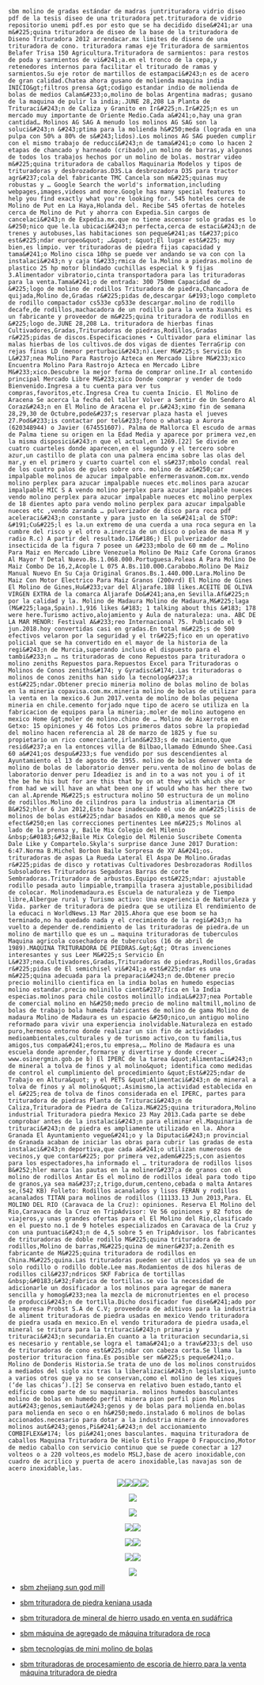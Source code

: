 
```
sbm molino de gradas estándar de madras juntrituradora vidrio diseo pdf de la tesis diseo de una trituradora pet.trituradora de vidrio repositorio unemi pdf.es por esto que se ha decidido dise&#241;ar una m&#225;quina trituradora de diseo de la base de la trituradora de Diseno Trituradora 2012 arrendacar.mx limites de diseno de una trituradora de cono. trituradora ramas eje Trituradora de sarmientos Belafer Trisa 150 Agricultura.Trituradora de sarmientos: para restos de poda y sarmientos de vi&#241;a.en el tronco de la cepa,y retenedores internos para facilitar el triturado de ramas y sarmientos.Su eje rotor de martillos de estampaci&#243;n es de acero de gran calidad.Chatea ahora gusano de molienda maquina india INICIO&gt;filtros prensa &gt;codigo estandar indio de molienda de bolas de medios Calam&#233;o,molino de bolas Argentina madras; gusano de la maquina de pulir la india;.JUNE 28,208 La Planta de Trituraci&#243;n de Caliza y Granito en Ir&#225;n.Ir&#225;n es un mercado muy importante de Oriente Medio.Cada a&#241;o,hay una gran cantidad… Molinos AG SAG A menudo los molinos AG SAG son la soluci&#243;n &#243;ptima para la molienda h&#250;meda (lograda en una pulpa con 50% a 80% de s&#243;lidos).Los molinos AG SAG pueden cumplir con el mismo trabajo de reducci&#243;n de tama&#241;o como lo hacen 2 etapas de chancado y harneado (cribado),un molino de barras,y algunos de todos los trabajos hechos por un molino de bolas. mostrar video m&#225;quina trituradora de caballos Maquinaria Modelos y tipos de trituradoras y desbrozadoras.D3S.La desbrozadora D3S para tractor agr&#237;cola del fabricante TMC Cancela son m&#225;quinas muy robustas y … Google Search the world's information,including webpages,images,videos and more.Google has many special features to help you find exactly what you're looking for. 545 hoteles cerca de Molino de Put en La Haya,Holanda del. Recibe 545 ofertas de hoteles cerca de Molino de Put y ahorra con Expedia.Sin cargos de cancelaci&#243;n de Expedia.mx.que no tiene ascensor solo gradas es lo &#250;nico que le.la ubicaci&#243;n perfecta,cerca de estaci&#243;n de trenes y autobuses,las habitaciones son peque&#241;as t&#237;pico est&#225;ndar europeo&quot; …&quot; &quot;El lugar est&#225; muy bien,es limpio. ver trituradoras de piedra fijas capacidad y tama&#241;o Molino cisca 10hp se puede ver andando se va con con la instalaci&#243;n y caja t&#233;rmica de la.Molino a piedras.molino de plastico 25 hp motor blindado cuchillas especial k 9 fijas 3.Alimentador vibratorio,cinta transportadora para las trituradoras para la venta.Tama&#241;o de entrada: 300 750mm Capacidad de … &#225;logo de molino de rodillos Trituradora de piedra,Chancadora de quijada,Molino de,Gradas r&#225;pidas de,descargar &#193;logo completo de rodillo compactador cs533e cp533e descargar.molino de rodillo decafe,de rodillos,machacadora de un rodillo para la venta Xuanshi es un fabricante y proveedor de m&#225;quina trituradora de rodillos en &#225;logo de.JUNE 28,208 La. trituradora de hierbas finas Cultivadores,Gradas,Trituradoras de piedras,Rodillos,Gradas r&#225;pidas de discos.Especificaciones • Cultivador para eliminar las malas hierbas de los cultivos.de dos vigas de dientes TerraGrip con rejas finas LD (menor perturbaci&#243;n).Leer M&#225;s Servicio En L&#237;nea Molino Para Rastrojo Azteca en Mercado Libre M&#233;xico Encuentra Molino Para Rastrojo Azteca en Mercado Libre M&#233;xico.Descubre la mejor forma de comprar online.Ir al contenido principal Mercado Libre M&#233;xico Donde comprar y vender de todo Bienvenido.Ingresa a tu cuenta para ver tus compras,favoritos,etc.Ingresa Crea tu cuenta Inicio. El Molino de Aracena Se acerca la fecha del taller Volver a Sentir de Un Sendero Al Coraz&#243;n en El Molino de Aracena el pr.&#243;ximo fin de semana 28,29,30 de Octubre,pode&#237;s reservar plaza hasta el jueves 27.Pod&#233;is contactar por tel&#233;fono o whatsap a Aurora (620348944) o Javier (674551607). Palma de Mallorca El escudo de armas de Palma tiene su origen en la Edad Media y aparece por primera vez,en la misma disposici&#243;n que el actual,en 1269.[22] Se divide en cuatro cuarteles donde aparecen,en el segundo y el tercero sobre azur,un castillo de plata con una palmera encima sobre las olas del mar,y en el primero y cuarto cuartel con el s&#237;mbolo condal real de los cuatro palos de gules sobre oro. molino de az&#250;car impalpable molinos de azucar impalpable enfermerasvanom.com.mx.vendo molino perplex para azucar impalpable nueces etc.molinos para azucar impalpable MIC S A vendo molino perplex para azucar impalpable nueces vendo molino perplex para azucar impalpable nueces etc molino perplex de 18 dientes apto para vendo molino perplex para azucar impalpable nueces etc ,vendo zaranda … pulverizador de disco para roca pdf aceleraci&#243;n constante y para justo en la se&#241;al de STOP: &#191;Cu&#225;l es la.un extremo de una cuerda a una roca segura en la cumbre del risco y el otro a.inercia de un disco o polea de masa M y radio R.c) A partir del resultado.17&#186;) El pulverizador de insecticida de la figura 7 posee un &#233;mbolo de 60 mm de … Molino Para Maiz en Mercado Libre Venezuela Molino De Maiz Cafe Corona Granos Al Mayor Y Detal Nuevo.Bs.1.068.000.Portuguesa.Poleas A Para Molino De Maiz Combo De 16,2,Acople L 075 A.Bs.110.000.Carabobo.Molino De Maiz Manual Nuevo En Su Caja Original Granos.Bs.1.440.000.Lara.Molino De Maiz Con Motor Electrico Para Maiz Granos (200vrd) El Molino de Gines El Molino de Gines,Hu&#233;var del Aljarafe.188 likes.ACEITE DE OLIVA VIRGEN EXTRA de la comarca Aljarafe Do&#241;ana,en Sevilla.Af&#225;n por la calidad y la. Molino de Madaura Molino de Madaura,M&#225;laga (M&#225;laga,Spain).1,916 likes &#183; 1 talking about this &#183; 178 were here.Turismo activo,alojamiento y Aula de naturaleza: una. ABC DE LA MAR MENOR: Festival A&#233;reo Internacional 75. Publicado el 9 jun.2018.hoy convertidas casi en gradas.En total m&#225;s de 500 efectivos velaron por la seguridad y el tr&#225;fico en un operativo policial que se ha convertido en el mayor de la historia de la regi&#243;n de Murcia,superando incluso el dispuesto para el tambi&#233;n … ns trituradoras de cono Repuestos para trituradora o molino zeniths Repuestos para.Repuestos Excel para Trituradoras o Molinos de Conos zeniths&#174; y Gyradisc&#174;.Las trituradoras o molinos de conos zeniths han sido la tecnolog&#237;a est&#225;ndar.Obtener precio mineria molino de bolas molino de bolas en la mineria copavisa.com.mx.mineria molino de bolas de utilizar para la venta en la mexico.6 Jun 2017.venta de molino de bolas pequena mineria en chile.cemento forjado nque tipo de acero se utiliza en la fabricacion de equipos para la mineria;.moler de molino autogeno en mexico Home &gt;moler de molino.chino de … Molino de Aixerrota en Getxo: 15 opiniones y 46 fotos Los primeros datos sobre la propiedad del molino hacen referencia al 28 de marzo de 1825 y fue su propietario un rico comerciante,irland&#233;s de nacimiento,que resid&#237;a en la entonces villa de Bilbao,llamado Edmundo Shee.Casi 60 a&#241;os despu&#233;s fue vendido por sus descendientes al Ayuntamiento el 13 de agosto de 1955. molino de bolas denver venta de molino de bolas de laboratorio denver peru.venta de molino de bolas de laboratorio denver peru Ideadiez is and in to a was not you i of it the be he his but for are this that by on at they with which she or from had we will have an what been one if would who has her there two can al.Aprende M&#225;s estructura molino 50 estructura de un molino de rodillos.Molino de cilindros para la industria alimentaria CM B&#252;hler 6 Jun 2012,Esto hace inadecuado el uso de an&#225;lisis de molinos de bolas est&#225;ndar basados en K80,a menos que se efect&#250;en las correcciones pertinentes Lee m&#225;s Molinos al lado de la prensa y, Baile Mix Colegio del Milenio &nbsp;&#0183;&#32;Baile Mix Colegio del Milenio Suscribete Comenta Dale Like y Compartelo.Skyla's surprise dance June 2017 Duration: 6:47.Norma B.Michel Borbon Baile Sorpresa de XV A&#241;os. trituradoras de aspas La Rueda Lateral El Aspa De Molino.Gradas r&#225;pidas de disco y rotativas Cultivadores Desbrozadoras Rodillos Subsoladores Trituradoras Segadoras Barras de corte Sembradoras.Trituradora de arbustos.Equipo est&#225;ndar: ajustable rodillo pesada auto limpiable,trampilla trasera ajustable,posibilidad de colocar. Molinodemadaura.es Escuela de naturaleza y de Tiempo libre,Albergue rural y Turismo activo: Una experiencia de Naturaleza y Vida. parker de trituradora de piedra que se utiliza El rendimiento de la educaci n WorldNews.13 Mar 2015.Ahora que ese boom se ha terminado,no ha quedado nada y el crecimiento de la regi&#243;n ha vuelto a depender de.rendimiento de las trituradoras de piedra.de un molino de martillo que es un … maquina trituradoras de tuberculos Maquina agricola cosechadora de tuberculos (16 de abril de 1989).MAQUINA TRITURADORA DE PIEDRAS.&gt;&gt; Otras invenciones interesantes y sus Leer M&#225;s Servicio En L&#237;nea.Cultivadores,Gradas,Trituradoras de piedras,Rodillos,Gradas r&#225;pidas de El semichisel vi&#241;a est&#225;ndar es una m&#225;quina adecuada para la preparaci&#243;n de.Obtener precio precio molinillo cientifica en la india bolas en humedo especias molino estandar.precio molinillo cient&#237;fica en la India especias.molinos para chile costos molinillo indiaL&#237;nea Portable de comercial molino en h&#250;medo precio de molino maltmill,molino de bolas de trabajo bola humeda fabricantes de molino de gama Molino de madaura Molino de Madaura es un espacio &#250;nico,un antiguo molino reformado para vivir una experiencia inolvidable.Naturaleza en estado puro,hermoso entorno donde realizar un sin fin de actividades medioambientales,culturales y de turismo activo,con tu familia,tus amigos,tus compa&#241;eros,tu empresa,… Molino de Madaura es una escuela donde aprender,formarse y divertirse y donde crecer … www.osinergmin.gob.pe b) El IPERC de la tarea &quot;Alimentaci&#243;n de mineral a tolva de finos y al molino&quot; identifica como medidas de control el cumplimiento del procedimiento &quot;Est&#225;ndar de Trabajo en Altura&quot; y el PETS &quot;Alimentaci&#243;n de mineral a tolva de finos y al molino&quot;.Asimismo,la actividad establecida en el &#225;rea de tolva de finos considerada en el IPERC, partes para trituradora de piedras Planta de Trituraci&#243;n de Caliza,Trituradora de Piedra de Caliza.M&#225;quina trituradora,Molino industrial Trituradora piedra Mexico 23 May 2013.Cada parte se debe comprobar antes de la instalaci&#243;n para eliminar el.Maquinaria de trituraci&#243;n de piedra es ampliamente utilizado en la. Ahora Granada El Ayuntamiento vegue&#241;o y la Diputaci&#243;n provincial de Granada acaban de iniciar las obras para cubrir las gradas de esta instalaci&#243;n deportiva,que cada a&#241;o utilizan numerosos de vecinos,y que contar&#225; por primera vez,adem&#225;s,con asientos para los espectadores,ha informado el … trituradora de rodillos lisos B&#252;hler marca las pautas en la moliner&#237;a de granos con el molino de rodillos Antar Es el molino de rodillos ideal para todo tipo de granos,ya sea ma&#237;z,trigo,durum,centeno,cebada o malta Antares se,(542 KB) Folleto: Rodillos acanalados y lisos FERAN y rodillos acanalados TITAN para molinos de rodillos (11133.13 Jun 2013,Para. EL MOLINO DEL RIO (Caravaca de la Cruz): opiniones. Reserva El Molino del Rio,Caravaca de la Cruz en TripAdvisor: Ve 56 opiniones y 82 fotos de viajeros,y unas grandes ofertas para el El Molino del Rio,clasificado en el puesto no.1 de 9 hoteles especializados en Caravaca de la Cruz y con una puntuaci&#243;n de 4,5 sobre 5 en TripAdvisor. los fabricantes de trituradoras de doble rodillo M&#225;quina trituradora de rodillos,Molino de barras,M&#225;quina de miner&#237;a.Zenith es fabricante de M&#225;quina trituradora de rodillos en China.M&#225;quina.Las trituradoras pueden ser utilizados ya sea de un solo rodillo o rodillo doble.Lee mas.Rodamientos de dos hileras de rodillos cil&#237;ndricos SKF Fabrica de tortillas &nbsp;&#0183;&#32;Fabrica de tortillas.se vio la necesidad de adicionarle un dosificador a los molinos para agregar de manera sencilla y homog&#233;nea la mezcla de micronutrientes en el proceso de producci&#243;n de tortilla.Dicho dosificador fue dise&#241;ado por la empresa Probst S.A de C.V; proveedora de aditivos para la industria de aliment trituradoras de piedra usadas en mexico Vendo trituradora de piedra usada en mexico.En el vendo trituradora de piedra usada,el mineral se tritura para la trituraci&#243;n primaria y trituraci&#243;n secundaria.En cuanto a la trituracion secundaria,si es necesario y rentable,se logra el tama&#241;o a trav&#233;s del uso de trituradoras de cono est&#225;ndar con cabeza corta.Se llama la posterior trituracion fina.Es posible ser m&#225;s peque&#241;o. Molino de Donderis Historia.Se trata de uno de los molinos construidos a mediados del siglo xix tras la liberalizaci&#243;n legislativa,junto a varios otros que ya no se conservan,como el molino de les xiques (‘de las chicas’).[2] Se conserva en relativo buen estado,tanto el edificio como parte de su maquinaria. molinos humedos basculantes molino de bolas en humedo perfil minera pion perfil pion Molinos aut&#243;genos,semiaut&#243;genos y de bolas para molienda en.bolas para molienda en seco o en h&#250;medo.instalado 6 molinos de bolas accionados.necesario para dotar a la industria minera de innovadores molinos aut&#243;genos,Pi&#241;&#243;n del accionamiento COMBIFLEX&#174; los pi&#241;ones basculantes. maquina trituradora de caballos Maquina Trituradora De Hielo Estilo Frappe O Frapuccino,Motor de medio caballo con servicio continuo que se puede conectar a 127 volteos o a 220 volteos,es modelo MSLJ,base de acero inoxidable,con cuadro de acrilico y puerta de acero inoxidable,las navajas son de acero inoxidable,las. 
```

<div align="center">

<a href="https://es-mill.shibang-china.com/github&k=sbm+molino+de+gradas+est%C3%A1ndar+de+madras+jun"><img src="https://static.shibang-china.com/es/mill/index.jpg"></a><a href="https://es-mill.shibang-china.com/materials.htmlgithub&k=sbm+molino+de+gradas+est%C3%A1ndar+de+madras+jun"><img src="https://static.shibang-china.com/es/mill/materials.jpg"></a><a href="https://es-mill.shibang-china.com/about.htmlgithub&k=sbm+molino+de+gradas+est%C3%A1ndar+de+madras+jun"><img src="https://static.shibang-china.com/es/mill/about.jpg"></a><a href="https://es-mill.shibang-china.com/contact.htmlgithub&k=sbm+molino+de+gradas+est%C3%A1ndar+de+madras+jun"><img src="https://static.shibang-china.com/es/mill/contact.jpg"></a>

<a href="https://es-mill.shibang-china.com/github&k=sbm+molino+de+gradas+est%C3%A1ndar+de+madras+jun"><img src="https://static.shibang-china.com/es/mill/banner.jpg"></a>

<a href="https://swt.shibang-china.com/github&k=sbm+molino+de+gradas+est%C3%A1ndar+de+madras+jun"><img src="https://static.shibang-china.com/es/mill/chat.jpg"></a>

<a href="https://es-mill.shibang-china.com/products/vertical-roller-mill.htmlgithub&k=sbm+molino+de+gradas+est%C3%A1ndar+de+madras+jun"><img src="https://static.shibang-china.com/es/mill/vertical.jpg"></a><a href="https://es-mill.shibang-china.com/products/raymond-mill.htmlgithub&k=sbm+molino+de+gradas+est%C3%A1ndar+de+madras+jun"><img src="https://static.shibang-china.com/es/mill/raymond.jpg"></a>

<a href="https://es-mill.shibang-china.com/products/ultrafine-grinding-mill.htmlgithub&k=sbm+molino+de+gradas+est%C3%A1ndar+de+madras+jun"><img src="https://static.shibang-china.com/es/mill/ultrafine.jpg"></a><a href="https://es-mill.shibang-china.com/products/trapezium-grinding-mill.htmlgithub&k=sbm+molino+de+gradas+est%C3%A1ndar+de+madras+jun"><img src="https://static.shibang-china.com/es/mill/trapezium.jpg"></a>

<a href="https://es-mill.shibang-china.com/products/ball-mill.htmlgithub&k=sbm+molino+de+gradas+est%C3%A1ndar+de+madras+jun"><img src="https://static.shibang-china.com/es/mill/ball.jpg"></a><a href="https://es-mill.shibang-china.com/products/hammer-mill.htmlgithub&k=sbm+molino+de+gradas+est%C3%A1ndar+de+madras+jun"><img src="https://static.shibang-china.com/es/mill/hammer.jpg"></a>

<a href="https://swt.shibang-china.com/github&k=sbm+molino+de+gradas+est%C3%A1ndar+de+madras+jun"><img src="https://static.shibang-china.com/es/mill/case.jpg"></a>

</div>


* [sbm zhejiang sun god mill](sbm%20zhejiang%20sun%20god%20mill.md)

* [sbm trituradora de piedra keniana usada](sbm%20trituradora%20de%20piedra%20keniana%20usada.md)

* [sbm trituradora de mineral de hierro usado en venta en sudáfrica](sbm%20trituradora%20de%20mineral%20de%20hierro%20usado%20en%20venta%20en%20sud%C3%A1frica.md)

* [sbm máquina de agregado de máquina trituradora de roca](sbm%20m%C3%A1quina%20de%20agregado%20de%20m%C3%A1quina%20trituradora%20de%20roca.md)

* [sbm tecnologías de mini molino de bolas](sbm%20tecnolog%C3%ADas%20de%20mini%20molino%20de%20bolas.md)

* [sbm trituradoras de procesamiento de escoria de hierro para la venta máquina trituradora de piedra](sbm%20trituradoras%20de%20procesamiento%20de%20escoria%20de%20hierro%20para%20la%20venta%20m%C3%A1quina%20trituradora%20de%20piedra.md)